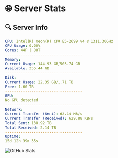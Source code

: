 # 🌐 Server Stats
## 🔍 Server Info
```yaml
CPU: Intel(R) Xeon(R) CPU E5-2699 v4 @ 1311.30GHz
CPU Usage: 0.60%
Cores: 44P | 88T
-----------------------------------
Memory:
Current Usage: 144.93 GB/503.74 GB
Available: 355.44 GB
-----------------------------------
Disk:
Current Usage: 22.35 GB/1.71 TB
Free: 1.60 TB
-----------------------------------
GPU:
No GPU detected
-----------------------------------
Network:
Current Transfer (Sent): 62.14 MB/s
Current Transfer (Received): 629.88 KB/s
Total Sent: 138.92 TB
Total Received: 2.14 TB
-----------------------------------
Uptime:
15d 12h 39m 35s
```
![GitHub Stats](https://img.shields.io/badge/Updated-2025-02-23_11:22:53-blue)